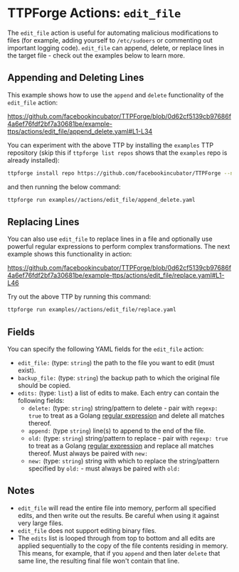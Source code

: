 # TTPForge Actions: `edit_file`

The `edit_file` action is useful for automating malicious modifications to files
(for example, adding yourself to `/etc/sudoers` or commenting out important
logging code). `edit_file` can append, delete, or replace lines in the target
file - check out the examples below to learn more.

## Appending and Deleting Lines

This example shows how to use the `append` and `delete` functionality of the
`edit_file` action:

https://github.com/facebookincubator/TTPForge/blob/0d62cf5139cb97686f4a6ef76fdf2bf7a30681be/example-ttps/actions/edit_file/append_delete.yaml#L1-L34

You can experiment with the above TTP by installing the `examples` TTP
repository (skip this if `ttpforge list repos` shows that the `examples` repo is
already installed):

```bash
ttpforge install repo https://github.com/facebookincubator/TTPForge --name examples
```

and then running the below command:

```bash
ttpforge run examples//actions/edit_file/append_delete.yaml
```

## Replacing Lines

You can also use `edit_file` to replace lines in a file and optionally use
powerful regular expressions to perform complex transformations. The next
example shows this functionality in action:

https://github.com/facebookincubator/TTPForge/blob/0d62cf5139cb97686f4a6ef76fdf2bf7a30681be/example-ttps/actions/edit_file/replace.yaml#L1-L46

Try out the above TTP by running this command:

```bash
ttpforge run examples//actions/edit_file/replace.yaml
```

## Fields

You can specify the following YAML fields for the `edit_file` action:

- `edit_file:` (type: `string`) the path to the file you want to edit (must
  exist).
- `backup_file:` (type: `string`) the backup path to which the original file
  should be copied.
- `edits:` (type: `list`) a list of edits to make. Each entry can contain the
  following fields:
  - `delete:` (type: `string`) string/pattern to delete - pair with
    `regexp: true` to treat as a Golang
    [regular expression](https://pkg.go.dev/regexp/syntax) and delete all
    matches thereof.
  - `append:` (type `string`) line(s) to append to the end of the file.
  - `old:` (type: `string`) string/pattern to replace - pair with `regexp: true`
    to treat as a Golang [regular expression](https://pkg.go.dev/regexp/syntax)
    and replace all matches thereof. Must always be paired with `new:`
  - `new:` (type: `string`) string with which to replace the string/pattern
    specified by `old:` - must always be paired with `old:`

## Notes

- `edit_file` will read the entire file into memory, perform all specified
  edits, and then write out the results. Be careful when using it against very
  large files.
- `edit_file` does not support editing binary files.
- The `edits` list is looped through from top to bottom and all edits are
  applied sequentially to the copy of the file contents residing in memory. This
  means, for example, that if you `append` and then later `delete` that same
  line, the resulting final file won't contain that line.
